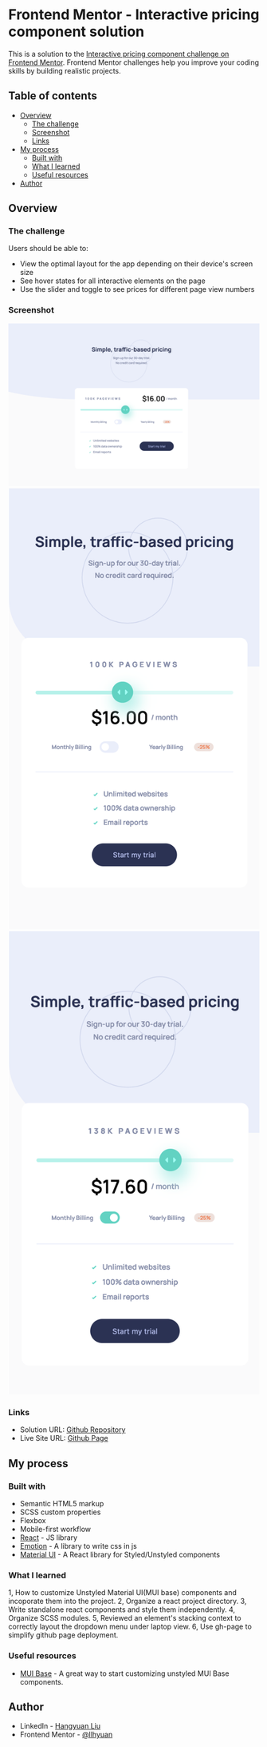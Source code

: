 # Frontend Mentor - Interactive pricing component solution

This is a solution to the [Interactive pricing component challenge on Frontend Mentor](https://www.frontendmentor.io/challenges/interactive-pricing-component-t0m8PIyY8). Frontend Mentor challenges help you improve your coding skills by building realistic projects. 

## Table of contents

- [Overview](#overview)
  - [The challenge](#the-challenge)
  - [Screenshot](#screenshot)
  - [Links](#links)
- [My process](#my-process)
  - [Built with](#built-with)
  - [What I learned](#what-i-learned)
  - [Useful resources](#useful-resources)
- [Author](#author)


## Overview

### The challenge

Users should be able to:

- View the optimal layout for the app depending on their device's screen size
- See hover states for all interactive elements on the page
- Use the slider and toggle to see prices for different page view numbers

### Screenshot

![Screenshot1](./public/Screenshot1.png)
![Screenshot2](./public/Screenshot2.png)
![Screenshot3](./public/Screenshot3.png)


### Links

- Solution URL: [Github Repository](https://github.com/llhyuan/Pricing-component)
- Live Site URL: [Github Page](https://llhyuan.github.io/Pricing-component/)

## My process

### Built with

- Semantic HTML5 markup
- SCSS custom properties
- Flexbox
- Mobile-first workflow
- [React](https://reactjs.org/) - JS library
- [Emotion](https://emotion.sh/docs/introduction) - A library to write css in js 
- [Material UI](https://mui.com/) - A React library for Styled/Unstyled components 


### What I learned

1, How to customize Unstyled Material UI(MUI base) components and incoporate them into the project.
2, Organize a react project directory.
3, Write standalone react components and style them independently. 
4, Organize SCSS modules. 
5, Reviewed an element's stacking context to correctly layout the dropdown menu under laptop view.
6, Use gh-page to simplify github page deployment. 


### Useful resources

- [MUI Base](https://mui.com/base/getting-started/overview/) - A great way to start customizing unstyled MUI Base components.


## Author

- LinkedIn - [Hangyuan Liu](www.linkedin.com/in/hangyuan-liu-a9282718b)
- Frontend Mentor - [@llhyuan](https://www.frontendmentor.io/profile/llhyuan) 

